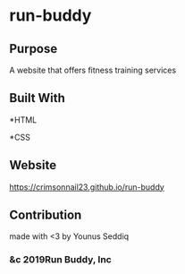 # run-buddy

## Purpose

A website that offers fitness training services

## Built With

*HTML

*CSS

## Website

https://crimsonnail23.github.io/run-buddy

## Contribution

made with <3 by Younus Seddiq


### &c 2019Run Buddy, Inc
